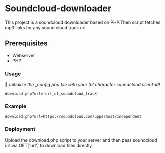 # Soundcloud-downloader
This project is a soundcloud downloader based on PHP.Then  script fetches mp3 links for any sound cloud track url.

## Prerequisites
* Webserver
* PHP

### Usage
📝 *Initialize the _config.php file with your 32 character soundcloud client-id!* 
```
download.php?url='url_of_soundcloud_track'
```
### Example
```
download.php?url=https://soundcloud.com/uppermost/independent
```
### Deployment
Upload the download.php script to your server and then pass soundcloud url via GET['url'] to download files directly.
